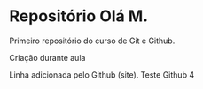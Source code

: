 # Repositório Olá M.
 Primeiro repositório do curso de Git e Github.

Criação durante aula

Linha adicionada pelo Github (site).
Teste Github 4
